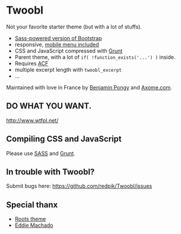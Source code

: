 # Twoobl

Not your favorite starter theme (but with a lot of stuffs).

- [Sass-powered version of Bootstrap](https://github.com/twbs/bootstrap-sass)
- responsive, [mobile menu included](http://plugins.adchsm.me/slidebars/)
- CSS and JavaScript compressed with [Grunt](http://gruntjs.com/)
- Parent theme, with a lot of `if( !function_exists('...') )` inside.
- Requires [ACF](http://www.advancedcustomfields.com/)
- multiple excerpt length with `twoobl_excerpt`
- ...

Maintained with love in France by [Benjamin Pongy](https://twitter.com/redpik/) and [Axome.com](http://www.axome.com).

## DO WHAT YOU WANT.
http://www.wtfpl.net/

## Compiling CSS and JavaScript
Please use [SASS](http://sass-lang.com/) and [Grunt](http://gruntjs.com/).

## In trouble with Twoobl?

Submit bugs here:
https://github.com/redpik/Twoobl/issues

## Special thanx

- [Roots theme](http://roots.io/)
- [Eddie Machado](http://themble.com/bones/)
